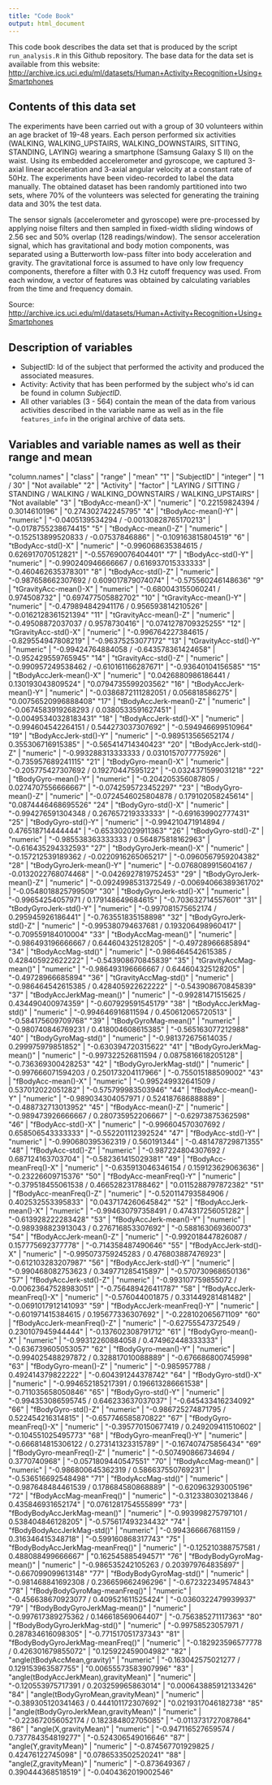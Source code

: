 ```yaml
---
title: "Code Book"
output: html_document
---
```


This code book describes the data set that is produced by the script `run_analysis.R` in this Github repository.
The base data for the data set is available from this website: <http://archive.ics.uci.edu/ml/datasets/Human+Activity+Recognition+Using+Smartphones>

## Contents of this data set
The experiments have been carried out with a group of 30 volunteers within an age bracket of 19-48 years. Each person performed six activities (WALKING, WALKING_UPSTAIRS, WALKING_DOWNSTAIRS, SITTING, STANDING, LAYING) wearing a smartphone (Samsung Galaxy S II) on the waist. Using its embedded accelerometer and gyroscope, we captured 3-axial linear acceleration and 3-axial angular velocity at a constant rate of 50Hz. The experiments have been video-recorded to label the data manually. The obtained dataset has been randomly partitioned into two sets, where 70% of the volunteers was selected for generating the training data and 30% the test data. 

The sensor signals (accelerometer and gyroscope) were pre-processed by applying noise filters and then sampled in fixed-width sliding windows of 2.56 sec and 50% overlap (128 readings/window). The sensor acceleration signal, which has gravitational and body motion components, was separated using a Butterworth low-pass filter into body acceleration and gravity. The gravitational force is assumed to have only low frequency components, therefore a filter with 0.3 Hz cutoff frequency was used. From each window, a vector of features was obtained by calculating variables from the time and frequency domain.

Source: <http://archive.ics.uci.edu/ml/datasets/Human+Activity+Recognition+Using+Smartphones>

## Description of variables
* SubjectID: Id of the subject that performed the activity and produced the associated measures.
* Activity: Activity that has been performed by the subject who's id can be found in column *SubjectID*.
* All other variables (3 - 564) contain the mean of the data from various activities described in the variable name as well as in the file `features_info` in the original archive of data sets.

## Variables and variable names as well as their range and mean
"column.names" | "class" | "range" | "mean"
"1" | "SubjectID" | "integer" | "1  /  30" | "Not available"
"2" | "Activity" | "factor" | "LAYING / SITTING / STANDING / WALKING / WALKING_DOWNSTAIRS / WALKING_UPSTAIRS" | "Not available"
"3" | "tBodyAcc-mean()-X" | "numeric" | "0.22159824394  /  0.3014610196" | "0.274302742245795"
"4" | "tBodyAcc-mean()-Y" | "numeric" | "-0.0405139534294  /  -0.00130828765170213" | "-0.0178755238674415"
"5" | "tBodyAcc-mean()-Z" | "numeric" | "-0.152513899520833  /  -0.07537846886" | "-0.109163815804519"
"6" | "tBodyAcc-std()-X" | "numeric" | "-0.996068635384615  /  0.626917070512821" | "-0.557690076404401"
"7" | "tBodyAcc-std()-Y" | "numeric" | "-0.990240946666667  /  0.616937015333333" | "-0.460462635378301"
"8" | "tBodyAcc-std()-Z" | "numeric" | "-0.987658662307692  /  0.609017879074074" | "-0.575560246148636"
"9" | "tGravityAcc-mean()-X" | "numeric" | "-0.680043155060241  /  0.974508732" | "0.697477505882702"
"10" | "tGravityAcc-mean()-Y" | "numeric" | "-0.479894842941176  /  0.956593814210526" | "-0.0162128361521394"
"11" | "tGravityAcc-mean()-Z" | "numeric" | "-0.49508872037037  /  0.9578730416" | "0.0741278709325255"
"12" | "tGravityAcc-std()-X" | "numeric" | "-0.996764227384615  /  -0.829554947808219" | "-0.96375253077172"
"13" | "tGravityAcc-std()-Y" | "numeric" | "-0.99424764884058  /  -0.643578361424658" | "-0.952429559765945"
"14" | "tGravityAcc-std()-Z" | "numeric" | "-0.990957249538462  /  -0.610161166287671" | "-0.93640104156585"
"15" | "tBodyAccJerk-mean()-X" | "numeric" | "0.0426880986186441  /  0.130193043809524" | "0.0794735599203562"
"16" | "tBodyAccJerk-mean()-Y" | "numeric" | "-0.0386872111282051  /  0.056818586275" | "0.00756520996888408"
"17" | "tBodyAccJerk-mean()-Z" | "numeric" | "-0.0674583919268293  /  0.0380533591627451" | "-0.00495340328183431"
"18" | "tBodyAccJerk-std()-X" | "numeric" | "-0.994604542264151  /  0.544273037307692" | "-0.594946699510964"
"19" | "tBodyAccJerk-std()-Y" | "numeric" | "-0.989513565652174  /  0.355306716915385" | "-0.565414714340423"
"20" | "tBodyAccJerk-std()-Z" | "numeric" | "-0.993288313333333  /  0.0310157077775926" | "-0.735957689241115"
"21" | "tBodyGyro-mean()-X" | "numeric" | "-0.205775427307692  /  0.19270447595122" | "-0.0324371599031218"
"22" | "tBodyGyro-mean()-Y" | "numeric" | "-0.204205356087805  /  0.0274707556666667" | "-0.0742595723452297"
"23" | "tBodyGyro-mean()-Z" | "numeric" | "-0.0724546025804878  /  0.179102058245614" | "0.0874446468695526"
"24" | "tBodyGyro-std()-X" | "numeric" | "-0.994276591304348  /  0.267657219333333" | "-0.691639902777431"
"25" | "tBodyGyro-std()-Y" | "numeric" | "-0.994210471914894  /  0.476518714444444" | "-0.653302029911363"
"26" | "tBodyGyro-std()-Z" | "numeric" | "-0.985538363333333  /  0.564875818162963" | "-0.616435294332593"
"27" | "tBodyGyroJerk-mean()-X" | "numeric" | "-0.157212539189362  /  -0.0220916265065217" | "-0.0960567959204382"
"28" | "tBodyGyroJerk-mean()-Y" | "numeric" | "-0.0768089915604167  /  -0.0132022768074468" | "-0.0426927819752453"
"29" | "tBodyGyroJerk-mean()-Z" | "numeric" | "-0.0924998531372549  /  -0.00694066389361702" | "-0.0548018825799509"
"30" | "tBodyGyroJerk-std()-X" | "numeric" | "-0.99654254057971  /  0.179148649684615" | "-0.703632714557601"
"31" | "tBodyGyroJerk-std()-Y" | "numeric" | "-0.997081575652174  /  0.295945926186441" | "-0.763551835158898"
"32" | "tBodyGyroJerk-std()-Z" | "numeric" | "-0.995380794637681  /  0.193206498960417" | "-0.709559184010004"
"33" | "tBodyAccMag-mean()" | "numeric" | "-0.986493196666667  /  0.644604325128205" | "-0.49728966685894"
"34" | "tBodyAccMag-std()" | "numeric" | "-0.986464542615385  /  0.428405922622222" | "-0.543908670845839"
"35" | "tGravityAccMag-mean()" | "numeric" | "-0.986493196666667  /  0.644604325128205" | "-0.49728966685894"
"36" | "tGravityAccMag-std()" | "numeric" | "-0.986464542615385  /  0.428405922622222" | "-0.543908670845839"
"37" | "tBodyAccJerkMag-mean()" | "numeric" | "-0.99281471515625  /  0.434490400974359" | "-0.607929591545179"
"38" | "tBodyAccJerkMag-std()" | "numeric" | "-0.994646916811594  /  0.450612065720513" | "-0.584175609709768"
"39" | "tBodyGyroMag-mean()" | "numeric" | "-0.980740846769231  /  0.418004608615385" | "-0.565163077212988"
"40" | "tBodyGyroMag-std()" | "numeric" | "-0.981372675614035  /  0.299975979851852" | "-0.630394720315622"
"41" | "tBodyGyroJerkMag-mean()" | "numeric" | "-0.997322526811594  /  0.0875816618205128" | "-0.736369300428253"
"42" | "tBodyGyroJerkMag-std()" | "numeric" | "-0.997666071594203  /  0.250173204117966" | "-0.755015188509002"
"43" | "fBodyAcc-mean()-X" | "numeric" | "-0.995249932641509  /  0.537012022051282" | "-0.575799983503946"
"44" | "fBodyAcc-mean()-Y" | "numeric" | "-0.989034304057971  /  0.524187686888889" | "-0.488732713013952"
"45" | "fBodyAcc-mean()-Z" | "numeric" | "-0.989473926666667  /  0.280735952206667" | "-0.62973875362598"
"46" | "fBodyAcc-std()-X" | "numeric" | "-0.996604570307692  /  0.658506543333333" | "-0.552201112392524"
"47" | "fBodyAcc-std()-Y" | "numeric" | "-0.990680395362319  /  0.560191344" | "-0.481478729871355"
"48" | "fBodyAcc-std()-Z" | "numeric" | "-0.987224804307692  /  0.687124163703704" | "-0.582361415029381"
"49" | "fBodyAcc-meanFreq()-X" | "numeric" | "-0.635913046346154  /  0.159123629063636" | "-0.23226609715376"
"50" | "fBodyAcc-meanFreq()-Y" | "numeric" | "-0.379518455061538  /  0.466528231788462" | "0.0115288797872382"
"51" | "fBodyAcc-meanFreq()-Z" | "numeric" | "-0.520114793584906  /  0.402532553395833" | "0.0437174260645842"
"52" | "fBodyAccJerk-mean()-X" | "numeric" | "-0.994630797358491  /  0.474317256051282" | "-0.613928222283428"
"53" | "fBodyAccJerk-mean()-Y" | "numeric" | "-0.989398823913043  /  0.276716853307692" | "-0.588163069360073"
"54" | "fBodyAccJerk-mean()-Z" | "numeric" | "-0.992018447826087  /  0.157775692377778" | "-0.714358487490646"
"55" | "fBodyAccJerk-std()-X" | "numeric" | "-0.995073759245283  /  0.476803887476923" | "-0.612103283207987"
"56" | "fBodyAccJerk-std()-Y" | "numeric" | "-0.990468082753623  /  0.349771285415897" | "-0.570730968650136"
"57" | "fBodyAccJerk-std()-Z" | "numeric" | "-0.993107759855072  /  -0.00623647528983051" | "-0.756489426411787"
"58" | "fBodyAccJerk-meanFreq()-X" | "numeric" | "-0.576044001875  /  0.331449281481482" | "-0.0691017912141093"
"59" | "fBodyAccJerk-meanFreq()-Y" | "numeric" | "-0.601971415384615  /  0.195677336307692" | "-0.228102065671109"
"60" | "fBodyAccJerk-meanFreq()-Z" | "numeric" | "-0.62755547372549  /  0.230107945944444" | "-0.137602308791712"
"61" | "fBodyGyro-mean()-X" | "numeric" | "-0.99312260884058  /  0.474962448333333" | "-0.636739605053057"
"62" | "fBodyGyro-mean()-Y" | "numeric" | "-0.994025488297872  /  0.328817010088889" | "-0.676686800745998"
"63" | "fBodyGyro-mean()-Z" | "numeric" | "-0.985957788  /  0.492414379822222" | "-0.604391244378742"
"64" | "fBodyGyro-std()-X" | "numeric" | "-0.994652185217391  /  0.196613286661538" | "-0.711035658050846"
"65" | "fBodyGyro-std()-Y" | "numeric" | "-0.994353086595745  /  0.646233637037037" | "-0.645433416234092"
"66" | "fBodyGyro-std()-Z" | "numeric" | "-0.986725274871795  /  0.522454216314815" | "-0.657746585870822"
"67" | "fBodyGyro-meanFreq()-X" | "numeric" | "-0.395770150677419  /  0.249209411510602" | "-0.104551025495773"
"68" | "fBodyGyro-meanFreq()-Y" | "numeric" | "-0.666814815306122  /  0.273141323315789" | "-0.167407475856434"
"69" | "fBodyGyro-meanFreq()-Z" | "numeric" | "-0.507490866734694  /  0.3770740968" | "-0.0571809440547551"
"70" | "fBodyAccMag-mean()" | "numeric" | "-0.986800645362319  /  0.586637550769231" | "-0.536516692548498"
"71" | "fBodyAccMag-std()" | "numeric" | "-0.987648484461539  /  0.178684580868889" | "-0.620963293005196"
"72" | "fBodyAccMag-meanFreq()" | "numeric" | "-0.312338030213846  /  0.435846931652174" | "0.0761281754555899"
"73" | "fBodyBodyAccJerkMag-mean()" | "numeric" | "-0.993998275797101  /  0.538404846128205" | "-0.575617493234432"
"74" | "fBodyBodyAccJerkMag-std()" | "numeric" | "-0.994366667681159  /  0.316346415348718" | "-0.599160868317743"
"75" | "fBodyBodyAccJerkMag-meanFreq()" | "numeric" | "-0.125210388757581  /  0.488088499666667" | "0.162545885494571"
"76" | "fBodyBodyGyroMag-mean()" | "numeric" | "-0.986535242105263  /  0.203979764835897" | "-0.667099099613148"
"77" | "fBodyBodyGyroMag-std()" | "numeric" | "-0.981468841692308  /  0.236659662496296" | "-0.672322349574843"
"78" | "fBodyBodyGyroMag-meanFreq()" | "numeric" | "-0.456638670923077  /  0.409521611525424" | "-0.0360322479939937"
"79" | "fBodyBodyGyroJerkMag-mean()" | "numeric" | "-0.997617389275362  /  0.146618569064407" | "-0.756385271117363"
"80" | "fBodyBodyGyroJerkMag-std()" | "numeric" | "-0.99758523057971  /  0.287834616098305" | "-0.771517051737343"
"81" | "fBodyBodyGyroJerkMag-meanFreq()" | "numeric" | "-0.182923596577778  /  0.426301679855072" | "0.125922459004982"
"82" | "angle(tBodyAccMean,gravity)" | "numeric" | "-0.163042575021277  /  0.129153963587755" | "0.00655573583907996"
"83" | "angle(tBodyAccJerkMean),gravityMean)" | "numeric" | "-0.120553975717391  /  0.203259965863014" | "0.000643885912133426"
"84" | "angle(tBodyGyroMean,gravityMean)" | "numeric" | "-0.389305120341463  /  0.444101172307692" | "0.0219317046182738"
"85" | "angle(tBodyGyroJerkMean,gravityMean)" | "numeric" | "-0.223672056052174  /  0.182384802705085" | "-0.0113731727087864"
"86" | "angle(X,gravityMean)" | "numeric" | "-0.947116527659574  /  0.737784354819277" | "-0.524306549016646"
"87" | "angle(Y,gravityMean)" | "numeric" | "-0.874567701929825  /  0.42476122745098" | "0.0786533502520241"
"88" | "angle(Z,gravityMean)" | "numeric" | "-0.873649367  /  0.390444368518519" | "-0.0404362019002546"
